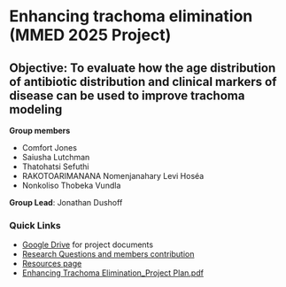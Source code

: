 # Enhancing trachoma elimination (MMED 2025 Project)

## Objective: To evaluate how  the age distribution of antibiotic distribution and clinical markers of disease can be used to improve trachoma modeling

**Group members**
- Comfort Jones
- Saiusha Lutchman
- Thatohatsi Sefuthi
- RAKOTOARIMANANA Nomenjanahary Levi Hoséa
- Nonkoliso Thobeka Vundla

**Group Lead**: Jonathan Dushoff

### Quick Links
  - [Google Drive](https://drive.google.com/drive/u/0/folders/1RP6rM1Pky1ktKS0UwlI6ghnJioD7OPKc) for project documents
  - [Research Questions and members contribution](https://docs.google.com/document/d/1KClwIQRum1XEbzgLSey7Pvsybo0mwRPbJHrX4CfjF1A/edit?tab=t.0#heading=h.hidt2gwvv67y)
  - [Resources page](resources.md)
  - [Enhancing Trachoma Elimination_Project Plan.pdf](https://github.com/user-attachments/files/20901540/Enhancing.Trachoma.Elimination_Project.Plan.pdf)
